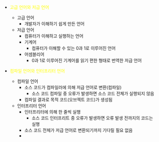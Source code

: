 
- <span style="color:yellow">고급 언어와 저급 언어</span>
	- 고급 언어
		- 개발자가 이해하기 쉽게 만든 언어
	- 저급 언어
		- 컴퓨터가 이해하고 실행하는 언어
		- 기계어
			- 컴퓨터가 이해할 수 있는 0과 1로 이루어진 언어
		- 어셈블리어
			- 0과 1로 이루어진 기계어를 읽기 편한 형태로 번역한 저급 언어

- <span style="color:yellow">컴파일 언어와 인터프리터 언어</span>
	- 컴파일 언어
		- 소스 코드가 컴파일러에 의해 저급 언어로 변환(컴파일)
			- 소스 코드 컴파일 중 오류가 발생하면 소스 코드 전체가 실행되지 않음
		- 컴파일 결과로 목적 코드(오브젝트 코드)가 생성됨
	- 인터프리터 언어
		- 인터프리터에 의해 한 줄씩 실행
			- 소스 코드 인터프리트 중 오류가 발생하면 오류 발생 전까지의 코드는 실행
		- 소스 코드 전체가 저급 언어로 변환되기까지 기다릴 필요 없음
		- 